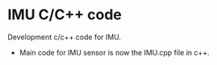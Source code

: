 # IMU C/C++ code
Development c/c++ code for IMU.

- Main code for IMU sensor is now the IMU.cpp file in c++.
